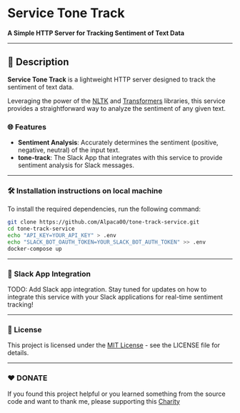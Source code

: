 # Service Tone Track

**A Simple HTTP Server for Tracking Sentiment of Text Data**

---

## 📖 Description

**Service Tone Track** is a lightweight HTTP server designed to track the sentiment of text data. 

Leveraging the power of the [NLTK](https://www.nltk.org/) and [Transformers](https://huggingface.co/transformers/) libraries, this service provides a straightforward way to analyze the sentiment of any given text.

### 🌐 Features

- **Sentiment Analysis**: Accurately determines the sentiment (positive, negative, neutral) of the input text.
- **tone-track**: The Slack App that integrates with this service to provide sentiment analysis for Slack messages.

---

### 🛠️ Installation instructions on local machine

To install the required dependencies, run the following command:

```bash
git clone https://github.com/Alpaca00/tone-track-service.git
cd tone-track-service
echo "API_KEY=YOUR_API_KEY" > .env
echo "SLACK_BOT_OAUTH_TOKEN=YOUR_SLACK_BOT_AUTH_TOKEN" >> .env
docker-compose up
```

---

### 📩 Slack App Integration
TODO: Add Slack app integration. Stay tuned for updates on how to integrate this service with your Slack applications for real-time sentiment tracking!

---

### 📄 License
This project is licensed under the [MIT License](LICENSE) - see the LICENSE file for details.

---

### ❤️ DONATE

If you found this project helpful or you learned something from the source code and want to thank me, please supporting this [Charity](DONATE.md)
